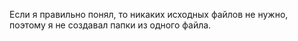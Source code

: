 Если я правильно понял, то никаких исходных файлов не нужно, поэтому я не создавал папки из одного файла.

